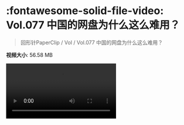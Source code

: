 # :fontawesome-solid-file-video: Vol.077 中国的网盘为什么这么难用？

> 回形针PaperClip / Vol / Vol.077 中国的网盘为什么这么难用？

**视频大小**: 56.58 MB

<div class="video"><video src="https://file.hsyhx.top/archive/PaperClip/Vol/077.mp4" controls preload>🤔 您的浏览器不支持 video 标签</video></div>